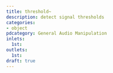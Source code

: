 ```yaml
---
title: threshold~
description: detect signal thresholds
categories:
- object
pdcategory: General Audio Manipulation
inlets:
  1st:
outlets:
  1st:
draft: true
---
```


